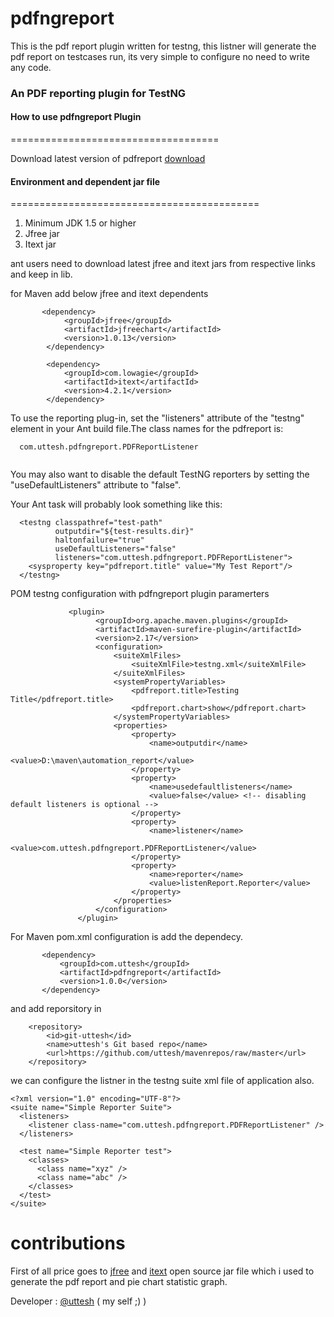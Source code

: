 pdfngreport
===========

This is the pdf report plugin written for testng, this listner will generate the pdf report on testcases run, its very simple to configure no need to write any code.

<h3>An PDF reporting plugin for TestNG </h3>

<h4>How to use pdfngreport Plugin</h4>
====================================

Download latest version of pdfreport <a href="https://github.com/uttesh/mavenrepos/raw/master/com/uttesh/pdfngreport/1.0.0/pdfngreport-1.0.0.jar">download</a>

<h4>Environment and dependent jar file</h4>
===========================================

1. Minimum JDK 1.5 or higher
2. Jfree jar 
3. Itext jar

ant users need to download latest jfree and itext jars from respective links and keep in lib.

for Maven add below jfree and itext dependents

```
       <dependency>
            <groupId>jfree</groupId>
            <artifactId>jfreechart</artifactId>
            <version>1.0.13</version>
        </dependency>
        
        <dependency>
            <groupId>com.lowagie</groupId>
            <artifactId>itext</artifactId>
            <version>4.2.1</version>
        </dependency>
```


To use the reporting plug-in, set the "listeners" attribute of the "testng"
element in your Ant build file.The class names for the pdfreport is:

```
  com.uttesh.pdfngreport.PDFReportListener
  
```

You may also want to disable the default TestNG reporters by setting the
"useDefaultListeners" attribute to "false".

Your Ant task will probably look something like this:

```
  <testng classpathref="test-path"
          outputdir="${test-results.dir}"
          haltonfailure="true"
          useDefaultListeners="false"
          listeners="com.uttesh.pdfngreport.PDFReportListener">
    <sysproperty key="pdfreport.title" value="My Test Report"/>
  </testng>
 ``` 
 
 POM testng configuration with pdfngreport plugin paramerters
 
 ``` 
              <plugin>
                    <groupId>org.apache.maven.plugins</groupId>
                    <artifactId>maven-surefire-plugin</artifactId>
                    <version>2.17</version>
                    <configuration>
                        <suiteXmlFiles>
                            <suiteXmlFile>testng.xml</suiteXmlFile>
                        </suiteXmlFiles>
                        <systemPropertyVariables>
                            <pdfreport.title>Testing Title</pdfreport.title>
                            <pdfreport.chart>show</pdfreport.chart>
                        </systemPropertyVariables>
                        <properties>
                            <property>
                                <name>outputdir</name>
                                <value>D:\maven\automation_report</value> 
                            </property>
                            <property>
                                <name>usedefaultlisteners</name>
                                <value>false</value> <!-- disabling default listeners is optional -->
                            </property>
                            <property>
                                <name>listener</name>
                                <value>com.uttesh.pdfngreport.PDFReportListener</value>
                            </property>
                            <property>
                                <name>reporter</name>
                                <value>listenReport.Reporter</value>
                            </property>
                        </properties>
                    </configuration>
                </plugin>
 ``` 

For Maven pom.xml configuration is add the dependecy.

 ``` 
        <dependency>
            <groupId>com.uttesh</groupId>
            <artifactId>pdfngreport</artifactId>
            <version>1.0.0</version>
        </dependency> 
 ```
          
and add reporsitory in <repositories>

        <repository>
            <id>git-uttesh</id>
            <name>uttesh's Git based repo</name>
            <url>https://github.com/uttesh/mavenrepos/raw/master</url>
        </repository>

we can configure the listner in the testng suite xml file of application also.

```
<?xml version="1.0" encoding="UTF-8"?>
<suite name="Simple Reporter Suite">
  <listeners>
    <listener class-name="com.uttesh.pdfngreport.PDFReportListener" />
  </listeners>

  <test name="Simple Reporter test">
    <classes>
      <class name="xyz" />
      <class name="abc" />
    </classes>
  </test>
</suite>
```

contributions
=============

First of all price goes to <a href="http://www.jfree.org/jfreechart/">jfree</a> and <a href="http://itextpdf.com/">itext</a> open source jar file which i used to generate the pdf report and pie chart statistic graph.

Developer : [@uttesh](https://twitter.com/uttesh) ( my self ;) )



